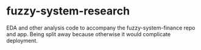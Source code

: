 # fuzzy-system-research
EDA and other analysis code to accompany the fuzzy-system-finance repo and app. Being split away because otherwise it would complicate deployment.
